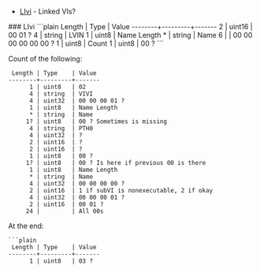 * [LIvi](#LIvi) - Linked VIs?

<a name="wiki-LIvi" />
### LIvi
```plain
 Length | Type    | Value
--------+---------+-------
      2 | uint16  | 00 01 ?
      4 | string  | LVIN
      1 | uint8   | Name Length
      * | string  | Name
      6 |         | 00 00 00 00 00 00 ?
      1 | uint8   | Count
      1 | uint8   | 00 ?
```

Count of the following:
```plain
 Length | Type    | Value
--------+---------+-------
      1 | uint8   | 02
      4 | string  | VIVI
      4 | uint32  | 00 00 00 01 ?
      1 | uint8   | Name Length
      * | string  | Name
     1? | uint8   | 00 ? Sometimes is missing
      4 | string  | PTH0
      4 | uint32  | ?
      2 | uint16  | ?
      2 | uint16  | ?
      1 | uint8   | 00 ?
     1? | uint8   | 00 ? Is here if previous 00 is there
      1 | uint8   | Name Length
      * | string  | Name
      4 | uint32  | 00 00 00 00 ?
      2 | uint16  | 1 if subVI is nonexecutable, 2 if okay
      4 | uint32  | 00 00 00 01 ?
      2 | uint16  | 00 01 ?
     24 |         | All 00s
```

At the end:
```
```plain
 Length | Type    | Value
--------+---------+-------
      1 | uint8   | 03 ?
```
